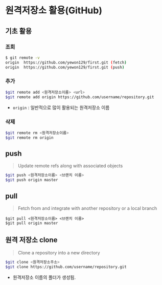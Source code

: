 # 원격저장소 활용(GitHub)

## 기초 활용

### 조회

```bash
$ git remote -v
origin  https://github.com/yewon129/first.git (fetch)
origin  https://github.com/yewon129/first.git (push)
```



### 추가

```bash
$git remote add <원격저장소이름> <url>
$git remote add origin https://github.com/username/repository.git
```

* `origin` : 일반적으로 많이 활용되는 원격저장소 이름

### 삭제

```bash
$git remote rm <원격저장소이름>
$git remote rm origin
```



## push

> Update remote refs along with associated objects

```bash
$git push <원격저장소이름> <브랜치 이름>
$git push origin master
```



## pull

>  Fetch from and integrate with another repository or a local branch

``` 
$git pull <원격저장소이름> <브랜치 이름>
$git pull origin master
```



## 원격 저장소 clone

> Clone a repository into a new directory

``` bash
$git clone <원격저장소주소>
$git clone https://github.com/username/repository.git
```

* 원격저장소 이름의 폴더가 생성됨.